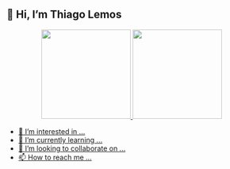 ## 👋 Hi, I’m Thiago Lemos

<div align="center">
  <a href="https://github.com/thiagolemosdev">
  <img height="180em" src="https://github-readme-stats.vercel.app/api?username=thiagolemosdev&show_icons=true&theme=dracula&include_all_commits=true&count_private=true"/>
  <img height="180em" src="https://github-readme-stats.vercel.app/api/top-langs/?username=thiagolemosdev&layout=compact&langs_count=7&theme=dracula"/>
</div>


- 👀 I’m interested in ...
- 🌱 I’m currently learning ...
- 💞️ I’m looking to collaborate on ...
- 📫 How to reach me ...

<!---
thiagolemosdev/thiagolemosdev is a ✨ special ✨ repository because its `README.md` (this file) appears on your GitHub profile.
You can click the Preview link to take a look at your changes.
--->
